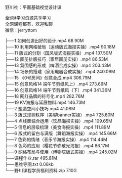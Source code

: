 野川社：平面基础视觉设计课

全网it学习资源共享学习<br>全网课程都有，欢迎私聊<br>微信：jerryttom<br>

├──1 如何创造出好的设计.mp4 68.90M<br> ├──10 利用网格破局（运动版式海报实操）.mp4 90.18M<br> ├──11 版式的分割（国风版式海报实操）.mp4 137.50M<br> ├──12 画册排版技巧（家居画册实操）.mp4 86.53M<br> ├──13 氛围感的形成（啤酒合成实操）.mp4 203.43M<br> ├──14 场景的搭建（家用电器合成实操）.mp4 240.09M<br> ├──15 《0号房间》创意合成.mp4 306.79M<br> ├──15 创意风格14 端午节剪纸风上）.mp4 273.69M<br> ├──16 创意风格14 端午节剪纸风（下）.mp4 341.36M<br> ├──18 网红品牌的符号化.mp4 282.76M<br> ├──19 KV海报与延展物料.mp4 146.73M<br> ├──2 塑造空间小技巧.mp4 41.08M<br> ├──3 版式规则秩序（美容banner实操）.mp4 725.60M<br> ├──4 点线面综合运用（饮品海报实操）.mp4 109.65M<br> ├──5 信息的层级梳理（美食海报实操）.mp4 111.89M<br> ├──6 版式的留白与满版（舞蹈海报实操）.mp4 145.66M<br> ├──7 色彩的情绪（音乐节海报实操）.mp4 114.44M<br> ├──8 色彩的应用（樱花节弥散光海报）.mp4 86.17M<br> ├──9 网格布局与使用（博物院版式实操）.mp4 245.02M<br> ├──课程作业.rar 495.81M<br> ├──思维导图.txt 0.06kb<br> └──野川课程学员福利资料.zip 7.10G